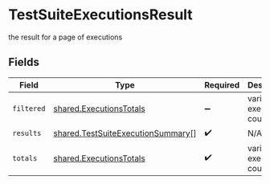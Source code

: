 # TestSuiteExecutionsResult

the result for a page of executions


## Fields

| Field                                                                                  | Type                                                                                   | Required                                                                               | Description                                                                            |
| -------------------------------------------------------------------------------------- | -------------------------------------------------------------------------------------- | -------------------------------------------------------------------------------------- | -------------------------------------------------------------------------------------- |
| `filtered`                                                                             | [shared.ExecutionsTotals](../../models/shared/executionstotals.md)                     | :heavy_minus_sign:                                                                     | various execution counters                                                             |
| `results`                                                                              | [shared.TestSuiteExecutionSummary](../../models/shared/testsuiteexecutionsummary.md)[] | :heavy_check_mark:                                                                     | N/A                                                                                    |
| `totals`                                                                               | [shared.ExecutionsTotals](../../models/shared/executionstotals.md)                     | :heavy_check_mark:                                                                     | various execution counters                                                             |